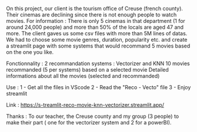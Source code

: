 On this project, our client is the tourism office of Creuse (french county).
Their cinemas are declining since there is not enough people to watch movies.
For information : There is only 5 cinemas in that department (1 for around 24,000 people) and more than 50% of the locals are aged 47 and more.
The client gaves us some csv files with more than 5M lines of datas.
We had to choose some movie genres, duration, popularity etc. and create a streamlit page with some systems that would recommand 5 movies based on the one you like.

Fonctionnality :
2 recommandation systems : Vectorizer and KNN
10 movies recommanded (5 per systems) based on a selected movie
Detailed informations about all the movies (selected and recommanded)

Use :
1 - Get all the files in VScode
2 - Read the "Reco - Vecto" file
3 - Enjoy streamlit

Link : https://s-treamlit-reco-movie-knn-vectorizer.streamlit.app/

Thanks :
To our teacher, the Creuse county and my group (3 people) to make their part ( one for the vectorizer system and 2 for a powerBI).